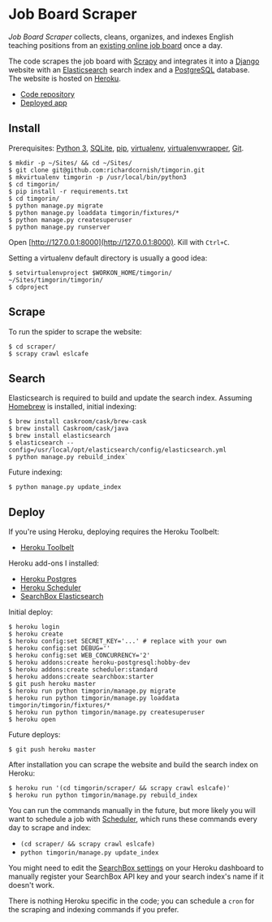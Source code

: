 # Job Board Scraper

*Job Board Scraper* collects, cleans, organizes, and indexes English teaching positions from an [existing online job board](http://www.eslcafe.com/jobs/korea/) once a day.

The code scrapes the job board with [Scrapy](http://scrapy.org/) and integrates it into a [Django](https://www.djangoproject.com/) website with an [Elasticsearch](https://www.elastic.co/) search index and a [PostgreSQL](https://www.postgresql.org/) database. The website is hosted on [Heroku](https://www.heroku.com/).

- [Code repository](https://github.com/richardcornish/timgorin)
- [Deployed app](https://timgorin.herokuapp.com/)

## Install

Prerequisites: [Python 3](https://www.python.org/), [SQLite](https://www.sqlite.org/), [pip](https://pip.pypa.io/), [virtualenv](https://virtualenv.readthedocs.io/), [virtualenvwrapper](https://virtualenvwrapper.readthedocs.io/), [Git](https://git-scm.com/).

```
$ mkdir -p ~/Sites/ && cd ~/Sites/
$ git clone git@github.com:richardcornish/timgorin.git
$ mkvirtualenv timgorin -p /usr/local/bin/python3
$ cd timgorin/
$ pip install -r requirements.txt
$ cd timgorin/
$ python manage.py migrate
$ python manage.py loaddata timgorin/fixtures/*
$ python manage.py createsuperuser
$ python manage.py runserver
```

Open [http://127.0.0.1:8000](http://127.0.0.1:8000). Kill with `Ctrl+C`.

Setting a virtualenv default directory is usually a good idea:

```
$ setvirtualenvproject $WORKON_HOME/timgorin/ ~/Sites/timgorin/timgorin/
$ cdproject
```

## Scrape

To run the spider to scrape the website:

```
$ cd scraper/
$ scrapy crawl eslcafe
```

## Search

Elasticsearch is required to build and update the search index. Assuming [Homebrew](http://brew.sh/) is installed, initial indexing:

```
$ brew install caskroom/cask/brew-cask
$ brew install Caskroom/cask/java
$ brew install elasticsearch
$ elasticsearch --config=/usr/local/opt/elasticsearch/config/elasticsearch.yml
$ python manage.py rebuild_index`
```

Future indexing:

```
$ python manage.py update_index
```

## Deploy

If you're using Heroku, deploying requires the Heroku Toolbelt:

- [Heroku Toolbelt](https://toolbelt.heroku.com/)

Heroku add-ons I installed:

- [Heroku Postgres](https://elements.heroku.com/addons/heroku-postgresql)
- [Heroku Scheduler](https://elements.heroku.com/addons/scheduler)
- [SearchBox Elasticsearch](https://elements.heroku.com/addons/searchbox)

Initial deploy:

```
$ heroku login
$ heroku create
$ heroku config:set SECRET_KEY='...' # replace with your own
$ heroku config:set DEBUG=''
$ heroku config:set WEB_CONCURRENCY='2'
$ heroku addons:create heroku-postgresql:hobby-dev
$ heroku addons:create scheduler:standard
$ heroku addons:create searchbox:starter
$ git push heroku master
$ heroku run python timgorin/manage.py migrate
$ heroku run python timgorin/manage.py loaddata timgorin/timgorin/fixtures/*
$ heroku run python timgorin/manage.py createsuperuser
$ heroku open
```

Future deploys:

```
$ git push heroku master
```

After installation you can scrape the website and build the search index on Heroku:

```
$ heroku run '(cd timgorin/scraper/ && scrapy crawl eslcafe)'
$ heroku run python timgorin/manage.py rebuild_index
```

You can run the commands manually in the future, but more likely you will want to schedule a job with [Scheduler](https://devcenter.heroku.com/articles/scheduler#scheduling-jobs), which runs these commands every day to scrape and index:

- `(cd scraper/ && scrapy crawl eslcafe)`
- `python timgorin/manage.py update_index`

You might need to edit the [SearchBox settings](https://dashboard.searchly.com/6886/indices) on your Heroku dashboard to manually register your SearchBox API key and your search index's name if it doesn't work.

There is nothing Heroku specific in the code; you can schedule a `cron` for the scraping and indexing commands if you prefer.